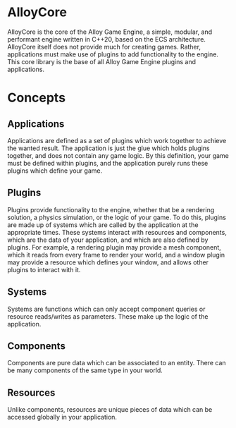 # AlloyCore
AlloyCore is the core of the Alloy Game Engine, a simple, modular, and performant engine written in C++20, based on the ECS architecture. AlloyCore itself does not provide much for creating games. Rather, applications must make use of plugins to add functionality to the engine. This core library is the base of all Alloy Game Engine plugins and applications.

# Concepts
## Applications
Applications are defined as a set of plugins which work together to achieve the wanted result. The application is just the glue which holds plugins together, and does not contain any game logic. By this definition, your game must be defined within plugins, and the application purely runs these plugins which define your game.

## Plugins
Plugins provide functionality to the engine, whether that be a rendering solution, a physics simulation, or the logic of your game. To do this, plugins are made up of systems which are called by the application at the appropriate times. These systems interact with resources and components, which are the data of your application, and which are also defined by plugins. For example, a rendering plugin may provide a mesh component, which it reads from every frame to render your world, and a window plugin may provide a resource which defines your window, and allows other plugins to interact with it.

## Systems
Systems are functions which can only accept component queries or resource reads/writes as parameters. These make up the logic of the application.

## Components
Components are pure data which can be associated to an entity. There can be many components of the same type in your world.

## Resources
Unlike components, resources are unique pieces of data which can be accessed globally in your application.

